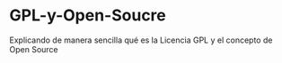 # GPL-y-Open-Soucre
Explicando de manera sencilla qué es la Licencia GPL y el concepto de Open Source
